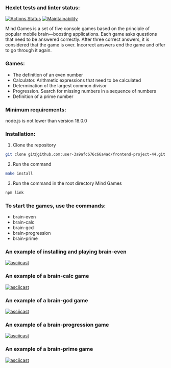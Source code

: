 ### Hexlet tests and linter status:

[![Actions Status](https://github.com/user-3a9afc676c66a4ad/frontend-project-44/actions/workflows/hexlet-check.yml/badge.svg)](https://github.com/user-3a9afc676c66a4ad/frontend-project-44/actions)
[![Maintainability](https://api.codeclimate.com/v1/badges/128ae8004457aa7a95fd/maintainability)](https://codeclimate.com/github/user-3a9afc676c66a4ad/frontend-project-44/maintainability)

Mind Games is a set of five console games based on the principle of popular mobile brain—boosting applications. Each game asks questions that need to be answered correctly. After three correct answers, it is considered that the game is over. Incorrect answers end the game and offer to go through it again.

### Games:

- The definition of an even number
- Calculator. Arithmetic expressions that need to be calculated
- Determination of the largest common divisor
- Progression. Search for missing numbers in a sequence of numbers
- Definition of a prime number

### Minimum requirements:

node.js is not lower than version 18.0.0

### Installation:

1. Clone the repository

```bash
git clone git@github.com:user-3a9afc676c66a4ad/frontend-project-44.git
```

2. Run the command

```bash
make install
```

3. Run the command in the root directory Mind Games

```bash
npm link
```

### To start the games, use the commands:

- brain-even
- brain-calc
- brain-gcd
- brain-progression
- brain-prime

### An example of installing and playing brain-even

[![asciicast](https://asciinema.org/a/KUkUodhmpykP6aScebsVoxgCh.svg)](https://asciinema.org/a/KUkUodhmpykP6aScebsVoxgCh)

### An example of a brain-calc game

[![asciicast](https://asciinema.org/a/Wa2RjDy337dhujFiz8IDVk01P.svg)](https://asciinema.org/a/Wa2RjDy337dhujFiz8IDVk01P)

### An example of a brain-gcd game

[![asciicast](https://asciinema.org/a/zD9FHg1Es4PUsRR9RLx09Gish.svg)](https://asciinema.org/a/zD9FHg1Es4PUsRR9RLx09Gish)

### An example of a brain-progression game

[![asciicast](https://asciinema.org/a/EDdHxbbIDtCGGcz6JN5Eib4K7.svg)](https://asciinema.org/a/EDdHxbbIDtCGGcz6JN5Eib4K7)

### An example of a brain-prime game

[![asciicast](https://asciinema.org/a/7BjFKY3TInA0T3hssfILrR0nx.svg)](https://asciinema.org/a/7BjFKY3TInA0T3hssfILrR0nx)
